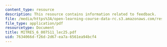 ```yaml
---
content_type: resource
description: This resource contains information related to feedback.
file: /media/https%3A/open-learning-course-data-rc.s3.amazonaws.com/res-6-007-signals-and-systems-spring-2011/7634066df26d2d67ea7a6561ea94bcf4_MITRES_6_007S11_lec25.pdf
file_type: application/pdf
resourcetype: Document
title: MITRES_6_007S11_lec25.pdf
uid: 7634066d-f26d-2d67-ea7a-6561ea94bcf4
---
```

